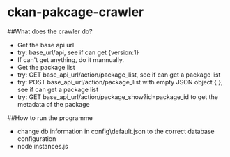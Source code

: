 ckan-pakcage-crawler
====================

##What does the crawler do?

* Get the base api url
* try: base_url/api, see if can get {version:1}
* If can't get anything, do it mannually.
* Get the package list
* try: GET base\_api\_url/action/package_list, see if can get a package list
* try: POST base\_api\_url/action/package_list with empty JSON object { }, see if can get a package list
* try: GET base\_api\_url/action/package_show?id=package\_id to get the metadata of the package


##How to run the programme
* change db information in config\default.json to the correct database configuration
* node instances.js
